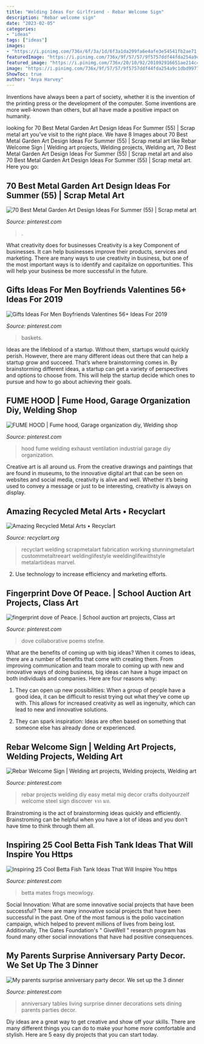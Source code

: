 ```yaml
---
title: "Welding Ideas For Girlfriend - Rebar Welcome Sign"
description: "Rebar welcome sign"
date: "2023-02-05"
categories:
- "ideas"
tags: ["ideas"]
images:
- "https://i.pinimg.com/736x/6f/3a/1d/6f3a1da299fa6e4afe3e54541fb2ae71.jpg"
featuredImage: "https://i.pinimg.com/736x/9f/57/57/9f5757ddf44fda254a9c1dbd9977f7cb.jpg"
featured_image: "https://i.pinimg.com/736x/20/10/92/201092916651ae214c4ab858ec8d7990.jpg"
image: "https://i.pinimg.com/736x/9f/57/57/9f5757ddf44fda254a9c1dbd9977f7cb.jpg"
ShowToc: true
author: "Anya Harvey"
---
```



Inventions have always been a part of society, whether it is the invention of the printing press or the development of the computer. Some inventions are more well-known than others, but all have made a positive impact on humanity.

	

		
looking for 70 Best Metal Garden Art Design Ideas For Summer (55) | Scrap metal art you've visit to the right place. We have 8 Images about 70 Best Metal Garden Art Design Ideas For Summer (55) | Scrap metal art like Rebar Welcome Sign | Welding art projects, Welding projects, Welding art, 70 Best Metal Garden Art Design Ideas For Summer (55) | Scrap metal art and also 70 Best Metal Garden Art Design Ideas For Summer (55) | Scrap metal art. Here you go:
		
    
## 70 Best Metal Garden Art Design Ideas For Summer (55) | Scrap Metal Art

<img loading=lazy src="https://i.pinimg.com/736x/f5/79/e6/f579e6bc6da85cf372665545bb0bfa41.jpg" onerror="this.onerror=null;this.src='https://tse2.mm.bing.net/th?id=OIP.3H5YCSxGE6hEfs4aK8hwyAHaMV&amp;pid=15.1';" alt="70 Best Metal Garden Art Design Ideas For Summer (55) | Scrap metal art">

_Source: pinterest.com_

>. 

	

What creativity does for businesses
Creativity is a key Component of businesses. It can help businesses improve their products, services and marketing. There are many ways to use creativity in business, but one of the most important ways is to identify and capitalize on opportunities. This will help your business be more successful in the future.

    
## Gifts Ideas For Men Boyfriends Valentines 56+ Ideas For 2019

<img loading=lazy src="https://i.pinimg.com/736x/15/2d/1a/152d1a302ad0d0af7034c610bcedbea2.jpg" onerror="this.onerror=null;this.src='https://tse2.mm.bing.net/th?id=OIP.GWvjvZAU11wvv0w4Ea4KDAAAAA&amp;pid=15.1';" alt="Gifts Ideas For Men Boyfriends Valentines 56+ Ideas For 2019">

_Source: pinterest.com_

>baskets. 

	

Ideas are the lifeblood of a startup. Without them, startups would quickly perish. However, there are many different ideas out there that can help a startup grow and succeed. That’s where brainstorming comes in. By brainstorming different ideas, a startup can get a variety of perspectives and options to choose from. This will help the startup decide which ones to pursue and how to go about achieving their goals.

    
## FUME HOOD | Fume Hood, Garage Organization Diy, Welding Shop

<img loading=lazy src="https://i.pinimg.com/736x/f2/39/e6/f239e652b79a5639e54f6551330aa432--fume-hood-exhaust-hood.jpg" onerror="this.onerror=null;this.src='https://tse2.mm.bing.net/th?id=OIP.oB5aqzcqRcLQ3239sRwYSwHaFj&amp;pid=15.1';" alt="FUME HOOD | Fume hood, Garage organization diy, Welding shop">

_Source: pinterest.com_

>hood fume welding exhaust ventilation industrial garage diy organization. 

	

Creative art is all around us. From the creative drawings and paintings that are found in museums, to the innovative digital art that can be seen on websites and social media, creativity is alive and well. Whether it’s being used to convey a message or just to be interesting, creativity is always on display.

    
## Amazing Recycled Metal Arts • Recyclart

<img loading=lazy src="https://www.recyclart.org/wp-content/uploads/2012/06/Steampunk-Spider-600x800.jpg" onerror="this.onerror=null;this.src='https://tse2.mm.bing.net/th?id=OIP.uIERBpzVtYpjwq9dU3b4oAHaJ4&amp;pid=15.1';" alt="Amazing Recycled Metal Arts • Recyclart">

_Source: recyclart.org_

>recyclart welding scrapmetalart fabrication working stunningmetalart custommetaltreeart weldinglifestyle weeldinglifewithstyle metalartideas marvel. 

	

2. Use technology to increase efficiency and marketing efforts.

    
## Fingerprint Dove Of Peace. | School Auction Art Projects, Class Art

<img loading=lazy src="https://i.pinimg.com/736x/6f/3a/1d/6f3a1da299fa6e4afe3e54541fb2ae71.jpg" onerror="this.onerror=null;this.src='https://tse2.mm.bing.net/th?id=OIP.ojCquNI8owD44xlFb0-4QAHaJ3&amp;pid=15.1';" alt="fingerprint dove of Peace. | School auction art projects, Class art">

_Source: pinterest.com_

>dove collaborative poems stefne. 

	

What are the benefits of coming up with big ideas?
When it comes to ideas, there are a number of benefits that come with creating them. From improving communication and team morale to coming up with new and innovative ways of doing business, big ideas can have a huge impact on both individuals and companies. Here are four reasons why: 
1. They can open up new possibilities: When a group of people have a good idea, it can be difficult to resist trying out what they've come up with. This allows for increased creativity as well as ingenuity, which can lead to new and innovative solutions. 

2. They can spark inspiration: Ideas are often based on something that someone else has already done or experienced.

    
## Rebar Welcome Sign | Welding Art Projects, Welding Projects, Welding Art

<img loading=lazy src="https://i.pinimg.com/736x/9f/57/57/9f5757ddf44fda254a9c1dbd9977f7cb.jpg" onerror="this.onerror=null;this.src='https://tse4.mm.bing.net/th?id=OIP.ca07MJflmIxAMGz1m-wPOQAAAA&amp;pid=15.1';" alt="Rebar Welcome Sign | Welding art projects, Welding projects, Welding art">

_Source: pinterest.com_

>rebar projects welding diy easy metal mig decor crafts doityourzelf welcome steel sign discover จาก นท. 

	

Brainstroming is the act of brainstorming ideas quickly and efficiently. Brainstroming can be helpful when you have a lot of ideas and you don’t have time to think through them all.

    
## Inspiring 25 Cool Betta Fish Tank Ideas That Will Inspire You Https

<img loading=lazy src="https://i.pinimg.com/736x/20/10/92/201092916651ae214c4ab858ec8d7990.jpg" onerror="this.onerror=null;this.src='https://tse1.mm.bing.net/th?id=OIP.hvMz0LFc9qUvNu3EaEJPCQHaJ3&amp;pid=15.1';" alt="Inspiring 25 Cool Betta Fish Tank Ideas That Will Inspire You https">

_Source: pinterest.com_

>betta mates frogs meowlogy. 

	

Social Innovation: What are some innovative social projects that have been successful?
There are many innovative social projects that have been successful in the past. One of the most famous is the polio vaccination campaign, which helped to prevent millions of lives from being lost. Additionally, The Gates Foundation's " GiveWell " research program has found many other social innovations that have had positive consequences.

    
## My Parents Surprise Anniversary Party Decor. We Set Up The 3 Dinner

<img loading=lazy src="https://i.pinimg.com/736x/a7/a1/91/a7a19166ff003809671aadb313fe7f07--anniversary-parties-anniversary-ideas.jpg" onerror="this.onerror=null;this.src='https://tse2.mm.bing.net/th?id=OIP.LA0d_umQkUGeZm_3lLF-owHaJ6&amp;pid=15.1';" alt="My parents surprise anniversary party decor. We set up the 3 dinner">

_Source: pinterest.com_

>anniversary tables living surprise dinner decorations sets dining parents parties decor. 

	

Diy ideas are a great way to get creative and show off your skills. There are many different things you can do to make your home more comfortable and stylish. Here are 5 easy diy projects that you can start today.


